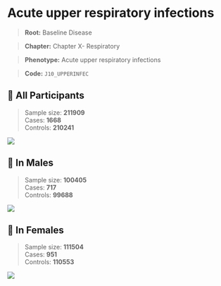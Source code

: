 # Acute upper respiratory infections

> **Root:** Baseline Disease  

> **Chapter:** Chapter X- Respiratory  

> **Phenotype:** Acute upper respiratory infections  

> **Code:** `J10_UPPERINFEC`

## 🧪 All Participants  
> Sample size: **211909**  
> Cases: **1668**  
> Controls: **210241**
<img src="/Disease/Figures/ALL/Incidence/J10_UPPERINFEC.png"/>
<CsvTable src="/Disease/Data/ALL/Incidence/COX_J10_UPPERINFEC.csv" label="🔍 View full results" />

## 👨 In Males  
> Sample size: **100405**  
> Cases: **717**  
> Controls: **99688**
<img src="/Disease/Figures/Male/Incidence/J10_UPPERINFEC.png"/>
<CsvTable src="/Disease/Data/Male/Incidence/COX_J10_UPPERINFEC.csv" label="🔍 View full results" />

## 👩 In Females  
> Sample size: **111504**  
> Cases: **951**  
> Controls: **110553**
<img src="/Disease/Figures/Female/Incidence/J10_UPPERINFEC.png"/>
<CsvTable src="/Disease/Data/Female/Incidence/COX_J10_UPPERINFEC.csv" label="🔍 View full results" />
